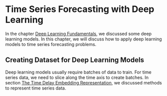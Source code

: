 # Time Series Forecasting with Deep Learning

In the chapter [Deep Learning Fundamentals](../deep-learning-fundamentals), we discussed some deep learning models. In this chapter, we will discuss how to apply deep learning models to time series forecasting problems.

## Creating Dataset for Deep Learning Models

Deep learning models usually require batches of data to train. For time series data, we need to slice along the time axis to create batches. In section [The Time Delay Embedding Representation](../time-series/timeseries-data.time-delayed-embedding/), we discussed methods to represent time series data.
